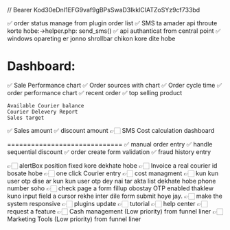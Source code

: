 //
Bearer Kod30eDnI1EFG9vaf9gBPsSwaD3IkklCIATZoSYz9cf733bd

✅ order status manage from plugin order list
✅ SMS ta amader api throute korte hobe:->helper.php: send_sms()
✅ api authanticat from central point
✅ windows opareting er jonno shrollbar chikon kore dite hobe

Dashboard:
=========================
✅ Sale Performance chart
✅ Order sources with chart
✅ Order cycle time
✅ order performance chart
✅ recent order
✅ top selling product

    Available Courier balance
    Courier Delevery Report
    Sales target

✅ Sales amount 
✅ discount amount
👉🏻 SMS Cost calculation dashboard

=============================
✅ manual order entry
✅ handle sequential discount
✅ order create form validation
✅ fraud history entry




👉🏻 alertBox position fixed kore dekhate hobe
👉🏻 Invoice a real courier id bosate hobe
👉🏻 one click Courier entry
👉🏻 cost managment
👉🏻 kun kun user otp dise ar kun kun user otp dey nai tar akta list dekhate hobe phone number soho
👉🏻 check page a form fillup obostay OTP enabled thaklew kuno input field a cursor rekhe inter dile form submit hoye jay.
👉🏻 make the system responsive
👉🏻 plugins update
👉🏻 tutorial
👉🏻 help center
👉🏻 request a feature
👉🏻 Cash management (Low priority) from funnel liner
👉🏻 Marketing Tools (Low priority) from funnel liner